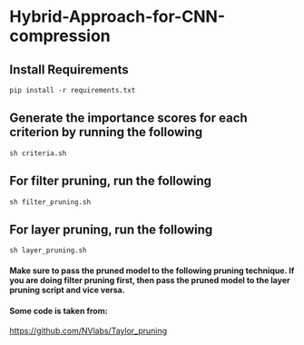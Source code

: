 # Hybrid-Approach-for-CNN-compression


## Install Requirements
`pip install -r requirements.txt`


## Generate the importance scores for each criterion by running the following
`sh criteria.sh`


## For filter pruning, run the following
`sh filter_pruning.sh`


## For layer pruning, run the following
`sh layer_pruning.sh`


#### Make sure to pass the pruned model to the following pruning technique. If you are doing filter pruning first, then pass the pruned model to the layer pruning script and vice versa.



#### Some code is taken from:
https://github.com/NVlabs/Taylor_pruning
